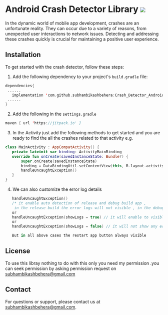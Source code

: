 # Android Crash Detector Library [![](https://jitpack.io/v/subhambikashbehera/Crash_Detector_Android.svg)](https://jitpack.io/#subhambikashbehera/Crash_Detector_Android)

In the dynamic world of mobile app development, crashes are an unfortunate reality. They can occur due to a variety of reasons, from unexpected user interactions to network issues. Detecting and addressing these crashes quickly is crucial for maintaining a positive user experience.

## Installation
To get started with the crash detector, follow these steps:

1. Add the following dependency to your project's `build.gradle` file:
 ```kotlin
dependencies{
  ......
	implementation 'com.github.subhambikashbehera:Crash_Detector_Android:1.1.1'
  ......
}
```  
2. Add the following in the `settings.gradle`
 ```kotlin
maven { url 'https://jitpack.io' }
```  

3. In the Activity just add the following methods to get started and you are ready to find the all the crashes related to that activity
  e.g.
 ```kotlin
class MainActivity : AppCompatActivity() {
    private lateinit var binding: ActivityMainBinding
    override fun onCreate(savedInstanceState: Bundle?) {
        super.onCreate(savedInstanceState)
        binding = DataBindingUtil.setContentView(this, R.layout.activity_main)
        handleUncaughtException()
    }
}
```
4. We can also customize the error log details
 ```kotlin
	handleUncaughtException()
	/* it enable auto detection of release and debug build app ,
	 in the release build the error logs will not visible , in the debug release only the logs will be visible */
	or	
	handleUncaughtException(showLogs = true) // it will enable to visible the logs in both relaese build and debug build 
	or
	handleUncaughtException(showLogs = false) // it will not show any error logs in both release and debug build

	But in all above cases the restart app button always visible 
 
```


## License
To use this libray nothing to do with this only you need my permission .you can seek permission by asking permission request on subhambikashbehera@gmail.com

## Contact
For questions or support, please contact us at subhambikashbehera@gmail.com.
